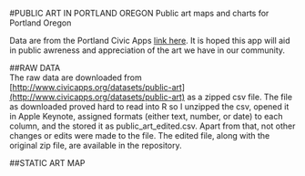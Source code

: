 #PUBLIC ART IN PORTLAND OREGON
Public art maps and charts for Portland Oregon

Data are from the Portland Civic Apps [link here](http://www.civicapps.org). It is hoped this app will aid in public awreness and appreciation of the art we have in our community.  

##RAW DATA  
The raw data are downloaded from [http://www.civicapps.org/datasets/public-art](http://www.civicapps.org/datasets/public-art) as a zipped csv file. The file as downloaded proved hard to read into R so I unzipped the csv, opened it in Apple Keynote, assigned formats (either text, number, or date) to each column, and the stored it as public_art_edited.csv. Apart from that, not other changes or edits were made to the file. The edited file, along with the original zip file,  are available in the repository. 

##STATIC ART MAP




